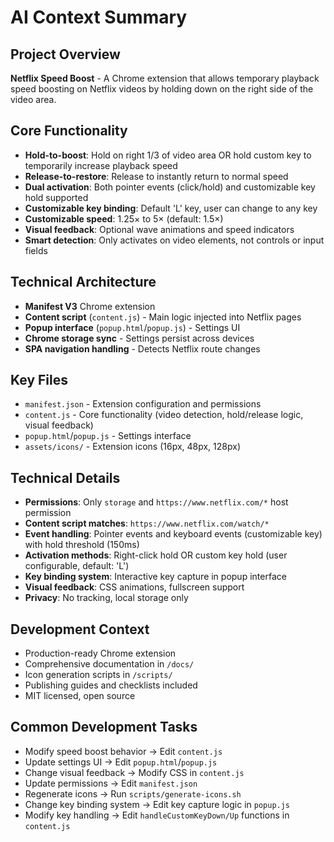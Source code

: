 # AI Context Summary

## Project Overview
**Netflix Speed Boost** - A Chrome extension that allows temporary playback speed boosting on Netflix videos by holding down on the right side of the video area.

## Core Functionality
- **Hold-to-boost**: Hold on right 1/3 of video area OR hold custom key to temporarily increase playback speed
- **Release-to-restore**: Release to instantly return to normal speed
- **Dual activation**: Both pointer events (click/hold) and customizable key hold supported
- **Customizable key binding**: Default 'L' key, user can change to any key
- **Customizable speed**: 1.25× to 5× (default: 1.5×)
- **Visual feedback**: Optional wave animations and speed indicators
- **Smart detection**: Only activates on video elements, not controls or input fields

## Technical Architecture
- **Manifest V3** Chrome extension
- **Content script** (`content.js`) - Main logic injected into Netflix pages
- **Popup interface** (`popup.html`/`popup.js`) - Settings UI
- **Chrome storage sync** - Settings persist across devices
- **SPA navigation handling** - Detects Netflix route changes

## Key Files
- `manifest.json` - Extension configuration and permissions
- `content.js` - Core functionality (video detection, hold/release logic, visual feedback)
- `popup.html`/`popup.js` - Settings interface
- `assets/icons/` - Extension icons (16px, 48px, 128px)

## Technical Details
- **Permissions**: Only `storage` and `https://www.netflix.com/*` host permission
- **Content script matches**: `https://www.netflix.com/watch/*`
- **Event handling**: Pointer events and keyboard events (customizable key) with hold threshold (150ms)
- **Activation methods**: Right-click hold OR custom key hold (user configurable, default: 'L')
- **Key binding system**: Interactive key capture in popup interface
- **Visual feedback**: CSS animations, fullscreen support
- **Privacy**: No tracking, local storage only

## Development Context
- Production-ready Chrome extension
- Comprehensive documentation in `/docs/`
- Icon generation scripts in `/scripts/`
- Publishing guides and checklists included
- MIT licensed, open source

## Common Development Tasks
- Modify speed boost behavior → Edit `content.js`
- Update settings UI → Edit `popup.html`/`popup.js`
- Change visual feedback → Modify CSS in `content.js`
- Update permissions → Edit `manifest.json`
- Regenerate icons → Run `scripts/generate-icons.sh`
- Change key binding system → Edit key capture logic in `popup.js`
- Modify key handling → Edit `handleCustomKeyDown/Up` functions in `content.js`
